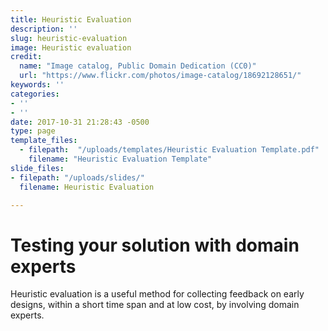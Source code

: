 ```yaml
---
title: Heuristic Evaluation
description: ''
slug: heuristic-evaluation
image: Heuristic evaluation
credit:
  name: "Image catalog, Public Domain Dedication (CC0)"
  url: "https://www.flickr.com/photos/image-catalog/18692128651/"
keywords: ''
categories:
- ''
- ''
date: 2017-10-31 21:28:43 -0500
type: page
template_files:
  - filepath:  "/uploads/templates/Heuristic Evaluation Template.pdf"
    filename: "Heuristic Evaluation Template"
slide_files:
- filepath: "/uploads/slides/"
  filename: Heuristic Evaluation

---
```

# Testing your solution with domain experts

Heuristic evaluation is a useful method for collecting feedback on early designs, within a short time span and at low cost, by involving domain experts.
